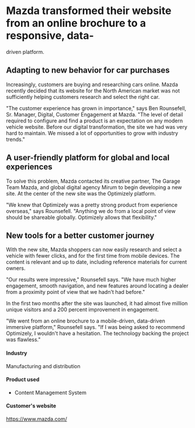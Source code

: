 # Mazda transformed their website from an online brochure to a responsive, data-

driven platform.

## Adapting to new behavior for car purchases

Increasingly, customers are buying and researching cars online. Mazda recently
decided that its website for the North American market was not sufficiently
helping customers research and select the right car.

"The customer experience has grown in importance," says Ben Rounsefell, Sr.
Manager, Digital, Customer Engagement at Mazda. "The level of detail required to
configure and find a product is an expectation on any modern vehicle website.
Before our digital transformation, the site we had was very hard to maintain. We
missed a lot of opportunities to grow with industry trends."

## A user-friendly platform for global and local experiences

To solve this problem, Mazda contacted its creative partner, The Garage Team
Mazda, and global digital agency Mirum to begin developing a new site. At the
center of the new site was the Optimizely platform.

"We knew that Optimizely was a pretty strong product from experience overseas,"
says Rounsefell. "Anything we do from a local point of view should be shareable
globally. Optimizely allows that flexibility."

## New tools for a better customer journey

With the new site, Mazda shoppers can now easily research and select a vehicle
with fewer clicks, and for the first time from mobile devices. The content is
relevant and up to date, including reference materials for current owners.

"Our results were impressive," Rounsefell says. "We have much higher engagement,
smooth navigation, and new features around locating a dealer from a proximity
point of view that we hadn't had before."

In the first two months after the site was launched, it had almost five million
unique visitors and a 200 percent improvement in engagement.

"We went from an online brochure to a mobile-driven, data-driven immersive
platform," Rounsefell says. "If I was being asked to recommend Optimizely, I
wouldn't have a hesitation. The technology backing the project was flawless."

#### Industry

Manufacturing and distribution

#### Product used

- Content Management System

#### Customer's website

https://www.mazda.com/
